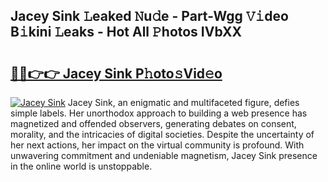 ## Jacey Sink 𝙻eaked 𝙽u𝚍e - Part-Wgg 𝚅𝚒deo B𝚒kini 𝙻eaks - Hot All 𝙿hotos IVbXX

# <h2><a href="http://ld20kmm.urlbe.top/?page=Jacey+Sink">🔗🔗👉👉 Jacey Sink P𝚑oto𝚜Vid𝚎o</a></h2>

[![Jacey Sink](https://i.imgur.com/eBuTRDB.gif)](http://ld20kmm.urlbe.top/?page=Jacey+Sink)
Jacey Sink, an enigmatic and multifaceted figure, defies simple labels. Her unorthodox approach to building a web presence has magnetized and offended observers, generating debates on consent, morality, and the intricacies of digital societies. Despite the uncertainty of her next actions, her impact on the virtual community is profound. With unwavering commitment and undeniable magnetism, Jacey Sink presence in the online world is unstoppable.

